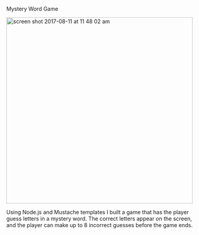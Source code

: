 Mystery Word Game

<img width="488" alt="screen shot 2017-08-11 at 11 48 02 am" src="https://user-images.githubusercontent.com/21283730/29221184-cceee9bc-7e8b-11e7-8b79-b017b49e0747.png">


Using Node.js and Mustache templates I built a game that has the player guess letters in a mystery word. The correct letters appear on the screen, and the player can make up to 8 incorrect guesses before the game ends.
